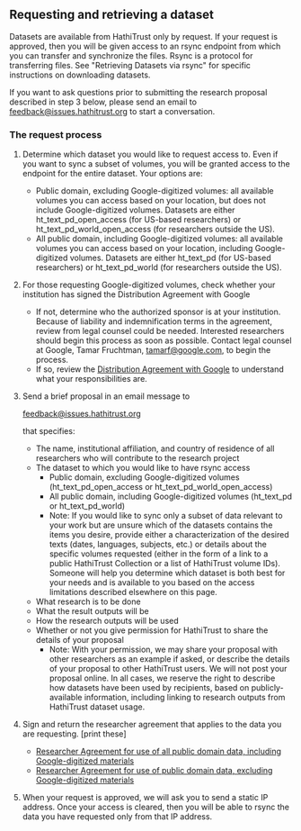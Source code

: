 ## Requesting and retrieving a dataset

Datasets are available from HathiTrust only by request. If your request is approved, then you will be given access to an rsync endpoint from which you can transfer and synchronize the files. Rsync is a protocol for transferring files. See "Retrieving Datasets via rsync" for specific instructions on downloading datasets.

If you want to ask questions prior to submitting the research proposal described in step 3 below, please send an email to [feedback@issues.hathitrust.org](mailto:feedback@issues.hathitrust.org) to start a conversation.

### The request process

1. Determine which dataset you would like to request access to. Even if you want to sync a subset of volumes, you will be granted access to the endpoint for the entire dataset. Your options are:

   - Public domain, excluding Google-digitized volumes: all available volumes you can access based on your location, but does not include Google-digitized volumes. Datasets are either ht_text_pd_open_access (for US-based researchers) or ht_text_pd_world_open_access (for researchers outside the US).
   - All public domain, including Google-digitized volumes: all available volumes you can access based on your location, including Google-digitized volumes. Datasets are either ht_text_pd (for US-based researchers) or ht_text_pd_world (for researchers outside the US).

2. For those requesting Google-digitized volumes, check whether your institution has signed the Distribution Agreement with Google

   - If not, determine who the authorized sponsor is at your institution. Because of liability and indemnification terms in the agreement, review from legal counsel could be needed. Interested researchers should begin this process as soon as possible. Contact legal counsel at Google, Tamar Fruchtman, [tamarf@google.com](mailto:tamarf@google.com), to begin the process.
   - If so, review the [Distribution Agreement with Google](https://www.hathitrust.org/sites/www.hathitrust.org/files/Google_PD_Distribution_Agreement_template_2019.docx) to understand what your responsibilities are.

3. Send a brief proposal in an email message to

   feedback@issues.hathitrust.org

   that specifies:

   - The name, institutional affiliation, and country of residence of all researchers who will contribute to the research project
   - The dataset to which you would like to have rsync access
     - Public domain, excluding Google-digitized volumes (ht_text_pd_open_access or ht_text_pd_world_open_access)
     - All public domain, including Google-digitized volumes (ht_text_pd or ht_text_pd_world)
     - Note: If you would like to sync only a subset of data relevant to your work but are unsure which of the datasets contains the items you desire, provide either a characterization of the desired texts (dates, languages, subjects, etc.) or details about the specific volumes requested (either in the form of a link to a public HathiTrust Collection or a list of HathiTrust volume IDs). Someone will help you determine which dataset is both best for your needs and is available to you based on the access limitations described elsewhere on this page.
   - What research is to be done
   - What the result outputs will be
   - How the research outputs will be used
   - Whether or not you give permission for HathiTrust to share the details of your proposal
     - Note: With your permission, we may share your proposal with other researchers as an example if asked, or describe the details of your proposal to other HathiTrust users. We will not post your proposal online. In all cases, we reserve the right to describe how datasets have been used by recipients, based on publicly-available information, including linking to research outputs from HathiTrust dataset usage.

4. Sign and return the researcher agreement that applies to the data you are requesting. [print these]

   - [Researcher Agreement for use of all public domain data, including Google-digitized materials](https://docs.google.com/document/d/1B8T8EkrPigxWDZssXXikUfy87fJuNGaVS4sobM38xNQ/edit?usp=sharing)
   - [Researcher Agreement for use of public domain data, excluding Google-digitized materials](https://docs.google.com/document/d/1AJDf80pOzOELqbq-JOZZiYgpjFg59u_2PcrPHWfLT8c/edit?usp=sharing)

5. When your request is approved, we will ask you to send a static IP address. Once your access is cleared, then you will be able to rsync the data you have requested only from that IP address.